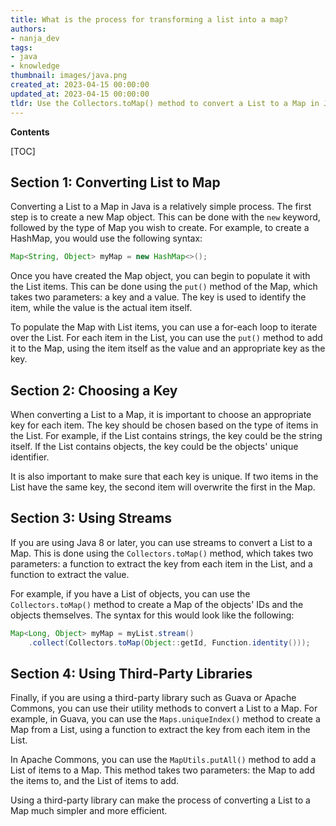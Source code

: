 ```yaml
---
title: What is the process for transforming a list into a map?
authors:
- nanja_dev
tags:
- java
- knowledge
thumbnail: images/java.png
created_at: 2023-04-15 00:00:00
updated_at: 2023-04-15 00:00:00
tldr: Use the Collectors.toMap() method to convert a List to a Map in Java.
---
```


**Contents**

[TOC]

## Section 1: Converting List to Map

Converting a List to a Map in Java is a relatively simple process. The first step is to create a new Map object. This can be done with the `new` keyword, followed by the type of Map you wish to create. For example, to create a HashMap, you would use the following syntax:

```java
Map<String, Object> myMap = new HashMap<>();
```

Once you have created the Map object, you can begin to populate it with the List items. This can be done using the `put()` method of the Map, which takes two parameters: a key and a value. The key is used to identify the item, while the value is the actual item itself. 

To populate the Map with List items, you can use a for-each loop to iterate over the List. For each item in the List, you can use the `put()` method to add it to the Map, using the item itself as the value and an appropriate key as the key.

## Section 2: Choosing a Key

When converting a List to a Map, it is important to choose an appropriate key for each item. The key should be chosen based on the type of items in the List. For example, if the List contains strings, the key could be the string itself. If the List contains objects, the key could be the objects' unique identifier. 

It is also important to make sure that each key is unique. If two items in the List have the same key, the second item will overwrite the first in the Map.

## Section 3: Using Streams

If you are using Java 8 or later, you can use streams to convert a List to a Map. This is done using the `Collectors.toMap()` method, which takes two parameters: a function to extract the key from each item in the List, and a function to extract the value.

For example, if you have a List of objects, you can use the `Collectors.toMap()` method to create a Map of the objects' IDs and the objects themselves. The syntax for this would look like the following:

```java
Map<Long, Object> myMap = myList.stream()
    .collect(Collectors.toMap(Object::getId, Function.identity()));
```

## Section 4: Using Third-Party Libraries

Finally, if you are using a third-party library such as Guava or Apache Commons, you can use their utility methods to convert a List to a Map. For example, in Guava, you can use the `Maps.uniqueIndex()` method to create a Map from a List, using a function to extract the key from each item in the List.

In Apache Commons, you can use the `MapUtils.putAll()` method to add a List of items to a Map. This method takes two parameters: the Map to add the items to, and the List of items to add.

Using a third-party library can make the process of converting a List to a Map much simpler and more efficient.
